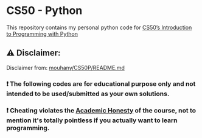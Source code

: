 # CS50 - Python
This repository contains my personal python code for [CS50’s Introduction to Programming with Python](https://cs50.harvard.edu/python/2022/)

## :warning: Disclaimer:
Disclaimer from: [mouhany/CS50P/README.md](https://github.com/mouhany/CS50P/blob/master/README.md)

### ❗ The following codes are for educational purpose only and not intended to be used/submitted as your own solutions.
### ❗ Cheating violates the [Academic Honesty](https://cs50.harvard.edu/python/2022/honesty/) of the course, not to mention it's totally pointless if you actually want to learn programming.
